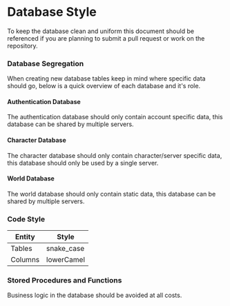 # Database Style

To keep the database clean and uniform this document should be referenced if you are planning to submit a pull request or work on the repository.

### Database Segregation

When creating new database tables keep in mind where specific data should go, below is a quick overview of each database and it's role.

#### Authentication Database

The authentication database should only contain account specific data, this database can be shared by multiple servers.

#### Character Database

The character database should only contain character/server specific data, this database should only be used by a single server.

#### World Database

The world database should only contain static data, this database can be shared by multiple servers.

### Code Style

| Entity  | Style       |
| ------- | ----------- |
| Tables  | snake\_case |
| Columns | lowerCamel  |



### Stored Procedures and Functions

Business logic in the database should be avoided at all costs.
